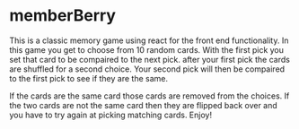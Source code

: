 # memberBerry
This is a classic memory game using react for the front end functionality. In this game you get to choose from 10 random cards. With the first pick you set that card to be compaired to the next pick. after your first pick the cards are shuffled for a second choice. Your second pick will then be compaired to the first pick to see if they are the same.

If the cards are the same card those cards are removed from the choices. If the two cards are not the same card then they are flipped back over and you have to try again at picking matching cards. Enjoy!
